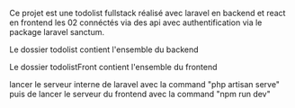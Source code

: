 Ce projet est une todolist fullstack réalisé avec laravel en backend 
et react en frontend les 02 connéctés via des api avec authentification via le package 
laravel sanctum. 

Le dossier todolist contient l'ensemble du backend 

Le dossier todolistFront contient l'ensemble du frontend 


lancer le serveur interne de laravel avec la command "php artisan serve"
puis de lancer le serveur du frontend avec la command "npm run dev"